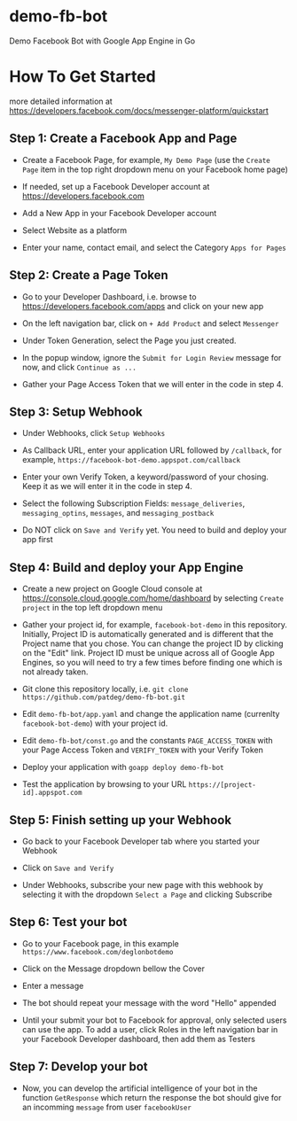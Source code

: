 # demo-fb-bot
Demo Facebook Bot with Google App Engine in Go


How To Get Started
==================

more detailed information at https://developers.facebook.com/docs/messenger-platform/quickstart

Step 1: Create a Facebook App and Page
---

* Create a Facebook Page, for example, `My Demo Page` (use the `Create Page` item in the top right dropdown menu on your Facebook home page)

* If needed, set up a Facebook Developer account at https://developers.facebook.com

* Add a New App in your Facebook Developer account

* Select Website as a platform

* Enter your name, contact email, and select the Category `Apps for Pages`

Step 2: Create a Page Token
---

* Go to your Developer Dashboard, i.e. browse to https://developers.facebook.com/apps and click on your new app

* On the left navigation bar, click on `+ Add Product` and select `Messenger`

* Under Token Generation, select the Page you just created. 

* In the popup window, ignore the `Submit for Login Review` message for now, and click `Continue as ...`

* Gather your Page Access Token that we will enter in the code in step 4.

Step 3: Setup Webhook
---

* Under Webhooks, click `Setup Webhooks`

* As Callback URL, enter your application URL followed by `/callback`, for example, `https://facebook-bot-demo.appspot.com/callback`

* Enter your own Verify Token, a keyword/password of your chosing. Keep it as we will enter it in the code in step 4.

* Select the following Subscription Fields: `message_deliveries`, `messaging_optins`, `messages`, and `messaging_postback`

* Do NOT click on `Save and Verify` yet. You need to build and deploy your app first

Step 4: Build and deploy your App Engine
---

* Create a new project on Google Cloud console at https://console.cloud.google.com/home/dashboard by selecting `Create project` in the top left dropdown menu

* Gather your project id, for example, `facebook-bot-demo` in this repository. Initially, Project ID is automatically generated and is different that the Project name that you chose. You can change the project ID by clicking on the "Edit" link. Project ID must be unique across all of Google App Engines, so you will need to try a few times before finding one which is not already taken.

* Git clone this repository locally, i.e. `git clone https://github.com/patdeg/demo-fb-bot.git`

* Edit `demo-fb-bot/app.yaml` and change the application name (currenlty `facebook-bot-demo`) with your project id.

* Edit `demo-fb-bot/const.go` and the constants `PAGE_ACCESS_TOKEN` with your Page Access Token and `VERIFY_TOKEN` with your Verify Token

* Deploy your application with `goapp deploy demo-fb-bot`

* Test the application by browsing to your URL `https://[project-id].appspot.com`

Step 5: Finish setting up your Webhook
---

* Go back to your Facebook Developer tab where you started your Webhook

* Click on `Save and Verify`

* Under Webhooks, subscribe your new page with this webhook by selecting it with the dropdown `Select a Page` and clicking Subscribe

Step 6: Test your bot
---

* Go to your Facebook page, in this example `https://www.facebook.com/deglonbotdemo`

* Click on the Message dropdown bellow the Cover

* Enter a message

* The bot should repeat your message with the word "Hello" appended

* Until your submit your bot to Facebook for approval, only selected users can use the app. To add a user, click Roles in the left navigation bar in your Facebook Developer dashboard, then add them as Testers

Step 7: Develop your bot
---

* Now, you can develop the artificial intelligence of your bot in the function `GetResponse` which return the response the bot should give for an incomming `message` from user `facebookUser`